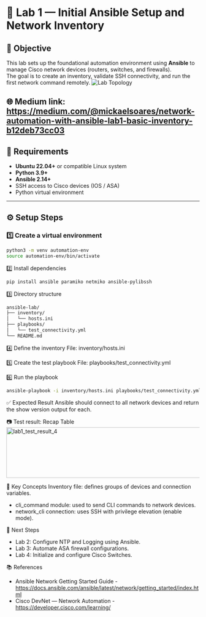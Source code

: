 # 🧩 Lab 1 — Initial Ansible Setup and Network Inventory

## 🎯 Objective
This lab sets up the foundational automation environment using **Ansible** to manage Cisco network devices (routers, switches, and firewalls).  
The goal is to create an inventory, validate SSH connectivity, and run the first network command remotely.
![Lab Topology](https://github.com/user-attachments/assets/36e89821-ea19-4e52-8852-77fdf1c059f3)

🌐 Medium link: https://medium.com/@mickaelsoares/network-automation-with-ansible-lab1-basic-inventory-b12deb73cc03
---

## 🧰 Requirements
- **Ubuntu 22.04+** or compatible Linux system  
- **Python 3.9+**
- **Ansible 2.14+**
- SSH access to Cisco devices (IOS / ASA)
- Python virtual environment

---

## ⚙️ Setup Steps

### 1️⃣ Create a virtual environment
```bash
python3 -m venv automation-env
source automation-env/bin/activate
```

2️⃣ Install dependencies
```bash
pip install ansible paramiko netmiko ansible-pylibssh
```

3️⃣ Directory structure
```bash
ansible-lab/
├── inventory/
│   └── hosts.ini
├── playbooks/
│   └── test_connectivity.yml
└── README.md
```

4️⃣ Define the inventory
File: inventory/hosts.ini

5️⃣ Create the test playbook
File: playbooks/test_connectivity.yml

6️⃣ Run the playbook
```bash
ansible-playbook -i inventory/hosts.ini playbooks/test_connectivity.yml
```

✅ Expected Result
Ansible should connect to all network devices and return the show version output for each.

📷 Test result: Recap Table
<img width="941" height="132" alt="lab1_test_result_4" src="https://github.com/user-attachments/assets/a67925d5-9d15-4178-851a-f11cb3735b75" />


🧠 Key Concepts
Inventory file: defines groups of devices and connection variables.

- cli_command module: used to send CLI commands to network devices.
- network_cli connection: uses SSH with privilege elevation (enable mode).

🚀 Next Steps
- Lab 2: Configure NTP and Logging using Ansible.
- Lab 3: Automate ASA firewall configurations.
- Lab 4: Initialize and configure Cisco Switches.

📚 References
- Ansible Network Getting Started Guide - https://docs.ansible.com/ansible/latest/network/getting_started/index.html
- Cisco DevNet — Network Automation - https://developer.cisco.com/learning/
